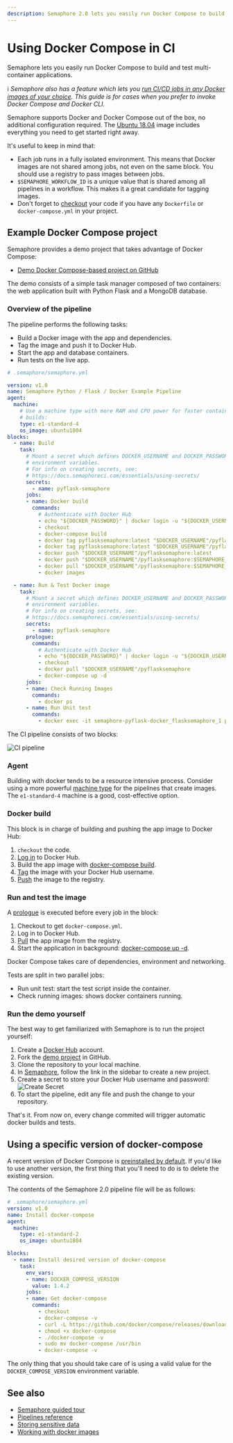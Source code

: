 ```yaml
---
description: Semaphore 2.0 lets you easily run Docker Compose to build and test multi-container applications. This page shows you how it can be done.
---
```


# Using Docker Compose in CI

Semaphore lets you easily run Docker Compose to build and test multi-container
applications.


ℹ️  *Semaphore also has a feature which lets you [run CI/CD jobs in any Docker
images of your choice][docker-agents].  This guide is for cases when you prefer
to invoke Docker Compose and Docker CLI.*

Semaphore supports Docker and Docker Compose out of the box, no
additional configuration required. The
[Ubuntu 18.04][ubuntu-vm] image includes everything you need to get started
right away.

It's useful to keep in mind that:

  - Each job runs in a fully isolated environment. This means that
    Docker images are not shared among jobs, not even on the same block.
    You should use a registry to pass images between jobs.
  - `$SEMAPHORE_WORKFLOW_ID` is a unique value that is shared among all
    pipelines in a workflow. This makes it a great candidate for tagging
    images.
  - Don't forget to
    [checkout](https://docs.semaphoreci.com/reference/toolbox-reference/#checkout)
    your code if you have any `Dockerfile` or `docker-compose.yml` in your
    project.

## Example Docker Compose project

Semaphore provides a demo project that takes advantage of Docker
Compose:

  - [Demo Docker Compose-based project on GitHub](https://github.com/semaphoreci-demos/semaphore-demo-python-flask)

The demo consists of a simple task manager composed of two containers:
the web application built with Python Flask and a MongoDB database.

### Overview of the pipeline

The pipeline performs the following tasks:

- Build a Docker image with the app and dependencies.
- Tag the image and push it to Docker Hub.
- Start the app and database containers.
- Run tests on the live app.

``` yaml
# .semaphore/semaphore.yml

version: v1.0
name: Semaphore Python / Flask / Docker Example Pipeline
agent:
  machine:
    # Use a machine type with more RAM and CPU power for faster container
    # builds:
    type: e1-standard-4
    os_image: ubuntu1804
blocks:
  - name: Build
    task:
      # Mount a secret which defines DOCKER_USERNAME and DOCKER_PASSWORD
      # environment variables.
      # For info on creating secrets, see:
      # https://docs.semaphoreci.com/essentials/using-secrets/
      secrets:
        - name: pyflask-semaphore
      jobs:
      - name: Docker build
        commands:
          # Authenticate with Docker Hub
          - echo "${DOCKER_PASSWORD}" | docker login -u "${DOCKER_USERNAME}" --password-stdin
          - checkout
          - docker-compose build
          - docker tag pyflasksemaphore:latest "$DOCKER_USERNAME"/pyflasksemaphore:latest
          - docker tag pyflasksemaphore:latest "$DOCKER_USERNAME"/pyflasksemaphore:$SEMAPHORE_WORKFLOW_ID
          - docker push "$DOCKER_USERNAME"/pyflasksemaphore:latest
          - docker push "$DOCKER_USERNAME"/pyflasksemaphore:$SEMAPHORE_WORKFLOW_ID
          - docker pull "$DOCKER_USERNAME"/pyflasksemaphore:$SEMAPHORE_WORKFLOW_ID
          - docker images

  - name: Run & Test Docker image
    task:
      # Mount a secret which defines DOCKER_USERNAME and DOCKER_PASSWORD
      # environment variables.
      # For info on creating secrets, see:
      # https://docs.semaphoreci.com/essentials/using-secrets/
      secrets:
        - name: pyflask-semaphore
      prologue:
        commands:
          # Authenticate with Docker Hub
          - echo "${DOCKER_PASSWORD}" | docker login -u "${DOCKER_USERNAME}" --password-stdin
          - checkout
          - docker pull "$DOCKER_USERNAME"/pyflasksemaphore
          - docker-compose up -d
      jobs:
      - name: Check Running Images
        commands:
          - docker ps
      - name: Run Unit test
        commands:
          - docker exec -it semaphore-pyflask-docker_flasksemaphore_1 python -m unittest
```

The CI pipeline consists of two blocks:

![CI pipeline](https://raw.githubusercontent.com/semaphoreci-demos/semaphore-demo-python-flask/master/.semaphore/pipeline.png)

### Agent

Building with docker tends to be a resource intensive process. Consider
using a more powerful [machine
type](https://docs.semaphoreci.com/ci-cd-environment/machine-types/) for the
pipelines that create images. The `e1-standard-4` machine is a good,
cost-effective option.

### Docker build

This block is in charge of building and pushing the app image to Docker
Hub:

1.  `checkout` the code.
2.  [Log in](https://docs.docker.com/engine/reference/commandline/login/)
    to Docker Hub.
3.  Build the app image with [docker-compose
    build](https://docs.docker.com/compose/reference/build/).
4.  [Tag](https://docs.docker.com/engine/reference/commandline/tag/) the
    image with your Docker Hub username.
5.  [Push](https://docs.docker.com/engine/reference/commandline/push/)
    the image to the registry.

### Run and test the image

A
[prologue](https://docs.semaphoreci.com/reference/pipeline-yaml-reference/#prologue)
is executed before every job in the block:

1.  Checkout to get `docker-compose.yml`.
2.  Log in to Docker Hub.
3.  [Pull](https://docs.docker.com/engine/reference/commandline/pull/)
    the app image from the registry.
4.  Start the application in background: 
    [docker-compose up -d](https://docs.docker.com/compose/reference/up/).
    
Docker Compose takes care of dependencies, environment and networking.

Tests are split in two parallel jobs:

  - Run unit test: start the test script inside the container.
  - Check running images: shows docker containers running.

### Run the demo yourself

The best way to get familiarized with Semaphore is to run the project
yourself:

1.  Create a [Docker Hub](https://hub.docker.com) account.
2.  Fork the 
    [demo project](https://github.com/semaphoreci-demos/semaphore-demo-python-flask)
    in GitHub.
3.  Clone the repository to your local machine.
4.  In [Semaphore](https://semaphoreci.com), follow the link in the
    sidebar to create a new project.
5.  Create a secret to store your Docker Hub username and password:
    ![Create Secret](https://raw.githubusercontent.com/semaphoreci-demos/semaphore-demo-python-flask/master/.semaphore/semaphore-create-secret-pyflasksemaphore.png)
6.  To start the pipeline, edit any file and push the change to your
    repository.

That's it. From now on, every change commited will trigger automatic
docker builds and tests.

## Using a specific version of docker-compose

A recent version of Docker Compose is [preinstalled by default][ubuntu-vm].
If you'd like to use another version, the first thing that you'll need
to do is to delete the existing version.

The contents of the Semaphore 2.0 pipeline file will be as follows:

``` yaml
# .semaphore/semaphore.yml
version: v1.0
name: Install docker-compose
agent:
  machine:
    type: e1-standard-2
    os_image: ubuntu1804

blocks:
  - name: Install desired version of docker-compose
    task:
      env_vars:
      - name: DOCKER_COMPOSE_VERSION
        value: 1.4.2
      jobs:
      - name: Get docker-compose
        commands:
          - checkout
          - docker-compose -v
          - curl -L https://github.com/docker/compose/releases/download/${DOCKER_COMPOSE_VERSION}/docker-compose-`uname -s`-`uname -m` > docker-compose
          - chmod +x docker-compose
          - ./docker-compose -v
          - sudo mv docker-compose /usr/bin
          - docker-compose -v
```

The only thing that you should take care of is using a valid value for the
`DOCKER_COMPOSE_VERSION` environment variable.

## See also

  - [Semaphore guided
    tour](https://docs.semaphoreci.com/guided-tour/getting-started/)
  - [Pipelines
    reference](https://docs.semaphoreci.com/reference/pipeline-yaml-reference/)
  - [Storing sensitive
    data](https://docs.semaphoreci.com/essentials/using-secrets/)
  - [Working with docker
    images](https://docs.semaphoreci.com/ci-cd-environment/working-with-docker/)

[docker-agents]: https://docs.semaphoreci.com/ci-cd-environment/custom-ci-cd-environment-with-docker/
[ubuntu-vm]: https://docs.semaphoreci.com/ci-cd-environment/ubuntu-18.04-image/
